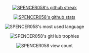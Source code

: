 <!--- Github Streak --->
<p align=center> 
  <a href="https://github.com/SPENCER058/SPENCER058/blob/main/README.md">
    <img align="center" src="https://streak-stats.demolab.com?user=SPENCER058&theme=outrun&fire=EB0000" alt="SPENCER058's github streak" />
  </a>
</p>

<!--- Github Stat --->
<p align=center> 
  <a href="https://github.com/SPENCER058/SPENCER058/blob/main/README.md">
    <img align="center" src="https://github-readme-stats.vercel.app/api?username=SPENCER058&show_icons=true&include_all_commits=true&theme=outrun&count_private=true" alt="SPENCER058's github stats" />
  </a>
</p>

<!--- Github Used Language --->
<p align=center>
  <a>
    <img align="center" src="https://github-readme-stats.vercel.app/api/top-langs/?username=SPENCER058&layout=compact&theme=outrun&count_private=true&langs_count=8" alt="SPENCER058's most used language"/>
  </a>
</p>

<!--- Github Trophy --->
<p align=center>
  <a>
    <img src="https://github-profile-trophy.vercel.app/?username=SPENCER058&theme=algolia&count_private=true" alt="SPENCER058's gitHub trophies" />
  </a>
</p>


<!--- Github Viewer Counter --->
<p align=center> 
  <img src="https://komarev.com/ghpvc/?username=SPENCER058&label=Profile%20views&color=980eb4&style=flat" alt="SPENCER058 view count" /> 
</p>

<!---
SPENCER058/SPENCER058 is a ✨ special ✨ repository because its `README.md` (this file) appears on your GitHub profile.
You can click the Preview link to take a look at your changes.
--->
